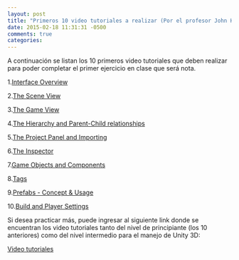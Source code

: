 ```yaml
---
layout: post
title: "Primeros 10 video tutoriales a realizar (Por el profesor John Higuera)"
date: 2015-02-18 11:31:31 -0500
comments: true
categories: 
---
```

A continuación se listan los 10 primeros video tutoriales que deben realizar para poder completar el primer ejercicio en clase que será nota.
<!--more-->
1.[Interface Overview](https://unity3d.com/learn/tutorials/modules/beginner/editor/interface-overview)

 2.[The Scene View](https://unity3d.com/learn/tutorials/modules/beginner/editor/the-scene-view)
 
 3.[The Game View](https://unity3d.com/learn/tutorials/modules/beginner/editor/the-scene-view)
 
 4.[The Hierarchy and Parent-Child relationships](https://unity3d.com/learn/tutorials/modules/beginner/editor/the-hierarchy-and-parent-child-relationships)
 
 5.[The Project Panel and Importing](https://unity3d.com/learn/tutorials/modules/beginner/editor/project-panel-and-importing)
 
 6.[The Inspector](https://unity3d.com/learn/tutorials/modules/beginner/editor/the-inspector)
 
 7.[Game Objects and Components](https://unity3d.com/learn/tutorials/modules/beginner/editor/the-inspector)
 
 8.[Tags](https://unity3d.com/learn/tutorials/modules/beginner/editor/tags)
 
 9.[Prefabs - Concept & Usage](https://unity3d.com/learn/tutorials/modules/beginner/editor/tags)
 
 10.[Build and Player Settings](https://unity3d.com/learn/tutorials/modules/beginner/editor/build-player-settings)
 
Si desea practicar más, puede ingresar al siguiente link donde se encuentran los video tutoriales tanto del nivel de principiante (los 10 anteriores) como del nivel intermedio para el manejo de Unity 3D:

[Video tutoriales](https://unity3d.com/learn/tutorials/modules/beginner/editor)